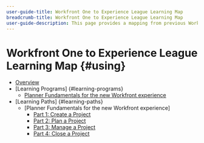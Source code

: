 ```yaml
---
user-guide-title: Workfront One to Experience League Learning Map
breadcrumb-title: Workfront One to Experience League Learning Map
user-guide-description: This page provides a mapping from previous Workfront One courses to newly designed Experience League courses
---
```


# Workfront One to Experience League Learning Map {#using}

+ [Overview](overview.md)
+ [Learning Programs] {#learning-programs}
  + [Planner Fundamentals for the new Workfront experience](learning-programs/planner-fundamentals.md)
+ [Learning Paths] {#learning-paths}
  + [Planner Fundamentals for the new Workfront experience]
    + [Part 1: Create a Project](learning-paths/planner-fundamentals-part-one-two.md)
    + [Part 2: Plan a Project](learning-paths/planner-fundamentals-part-one-two.md)
    + [Part 3: Manage a Project](learning-paths/planner-fundamentals-part-three-four.md)
    + [Part 4: Close a Project](learning-paths/planner-fundamentals-part-three-four.md)
